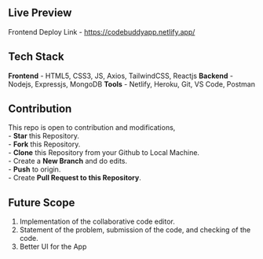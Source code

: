 <h2>Live Preview</h2>
Frontend Deploy Link - <a href="https://codebuddyapp.netlify.app/">https://codebuddyapp.netlify.app/</a>

## Tech Stack 

**Frontend** - HTML5, CSS3, JS, Axios, TailwindCSS, Reactjs
**Backend** - Nodejs, Expressjs, MongoDB
**Tools** - Netlify, Heroku, Git, VS Code, Postman

<h2>Contribution </h2>
This repo is open to contribution and modifications,<br>
- <b>Star</b> this Repository.<br>
- <b>Fork</b> this Repository.<br>
- <b>Clone</b> this Repository from your Github to Local Machine.<br>
- Create a <b>New Branch</b> and do edits.<br>
- <b>Push</b> to origin.<br>
- Create <b>Pull Request to this Repository</b>.<br>


## Future Scope
    
   1. Implementation of the collaborative code editor.
   2. Statement of the problem, submission of the code, and checking of the code.
   3. Better UI for the App<br>
